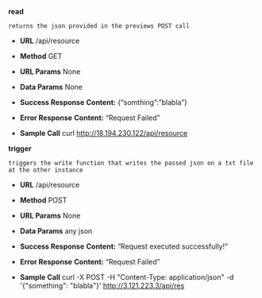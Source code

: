 
**read**

	returns the json provided in the previews POST call 

* **URL** 
	/api/resource 

* **Method**
	GET 

* **URL Params**
	None
* **Data Params**
	None

* **Success Response**
	**Content:** {“somthing”:”blabla”} 

* **Error Response**
	**Content:** “Request Failed”

* **Sample Call**
	curl http://18.194.230.122/api/resource 


**trigger**

	triggers the write function that writes the passed json on a txt file at the other instance 

* **URL** 
	/api/resource 

* **Method**
	POST 

* **URL Params**
	None
* **Data Params**
	any json

* **Success Response**
	**Content:** “Request executed successfully!” 

* **Error Response**
	**Content:** “Request Failed”

* **Sample Call**
	curl -X POST -H "Content-Type: application/json" -d '{"something": "blabla"}' http://3.121.223.3/api/res

 

